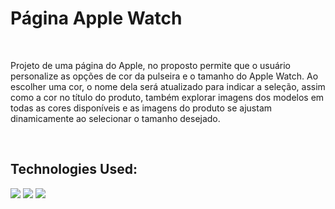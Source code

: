 <h1>Página Apple Watch</h1>
<br>
<p>Projeto de uma página do Apple, no proposto permite que o usuário personalize as opções de cor da pulseira e o tamanho do Apple Watch. Ao escolher uma cor, o nome dela será atualizado para indicar a seleção, assim como a cor no título do produto, também explorar imagens dos modelos em todas as cores disponíveis e as imagens do produto se ajustam dinamicamente ao selecionar o tamanho desejado.</p>
<br>
<h2>Technologies Used:</h2>
<img src="https://img.shields.io/badge/JavaScript-F7DF1E?style=for-the-badge&logo=javascript&logoColor=black">
<img src="https://img.shields.io/badge/CSS3-1572B6?style=for-the-badge&logo=css3&logoColor=white">
<img src="https://img.shields.io/badge/HTML5-E34F26?style=for-the-badge&logo=html5&logoColor=white">
<br> 
